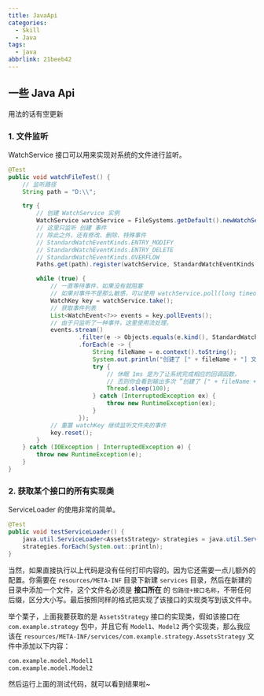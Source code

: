 ```yaml
---
title: JavaApi
categories:
  - Skill
  - Java
tags:
  - java
abbrlink: 21beeb42
---
```


<!-- more -->

## 一些 Java Api

用法的话有空更新

### 1. 文件监听

WatchService 接口可以用来实现对系统的文件进行监听。

```java
@Test
public void watchFileTest() {
    // 监听路径
    String path = "D:\\";

    try {
        // 创建 WatchService 实例
        WatchService watchService = FileSystems.getDefault().newWatchService();
        // 这里只监听 创建 事件
        // 除此之外，还有修改、删除、特殊事件 
        // StandardWatchEventKinds.ENTRY_MODIFY
        // StandardWatchEventKinds.ENTRY_DELETE
        // StandardWatchEventKinds.OVERFLOW
        Paths.get(path).register(watchService, StandardWatchEventKinds.ENTRY_CREATE);

        while (true) {
            // 一直等待事件，如果没有就阻塞
            // 如果对事件不是那么敏感，可以使用 watchService.poll(long timeout, TimeUnit unit) 每隔多少时间获取一次
            WatchKey key = watchService.take();
            // 获取事件列表
            List<WatchEvent<?>> events = key.pollEvents();
            // 由于只监听了一种事件，这里使用流处理。
            events.stream()
                    .filter(e -> Objects.equals(e.kind(), StandardWatchEventKinds.ENTRY_CREATE))
                    .forEach(e -> {
                        String fileName = e.context().toString();
                        System.out.println("创建了 [" + fileName + "] 文件");
                        try {
                            // 休眠 1ms 是为了让系统完成相应的回调函数，
                            // 否则你会看到输出多次 ”创建了 [" + fileName + "] 文件“ 内容
                            Thread.sleep(100);
                        } catch (InterruptedException ex) {
                            throw new RuntimeException(ex);
                        }
                    });
            // 重置 watchKey 继续监听文件夹的事件
            key.reset();
        }
    } catch (IOException | InterruptedException e) {
        throw new RuntimeException(e);
    }
}
```

### 2. 获取某个接口的所有实现类

ServiceLoader 的使用非常的简单。

```java
@Test
public void testServiceLoader() {
    java.util.ServiceLoader<AssetsStrategy> strategies = java.util.ServiceLoader.load(AssetsStrategy.class);
    strategies.forEach(System.out::println);
}
```

当然，如果直接执行以上代码是没有任何打印内容的。因为它还需要一点儿额外的配置。你需要在 `resources/META-INF` 目录下新建 `services` 目录，然后在新建的目录中添加一个文件，这个文件名必须是 **接口所在** 的 `包路径+接口名称`，不带任何后缀，区分大小写。最后按照同样的格式把实现了该接口的实现类写到该文件中。

举个栗子，上面我要获取的是 `AssetsStrategy` 接口的实现类，假如该接口在 `com.example.strategy` 包中，并且它有 `Model1`、`Model2` 两个实现类，那么我应该在 `resources/META-INF/services/com.example.strategy.AssetsStrategy` 文件中添加以下内容：

```txt com.example.strategy.AssetsStrategy
com.example.model.Model1
com.example.model.Model2
```

然后运行上面的测试代码，就可以看到结果啦~

## 